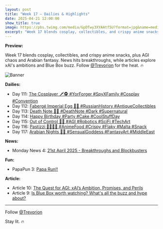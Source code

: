 ```yaml
---
layout: post
title: "Week 17 – Dailies & Highlights"
date: 2025-04-21 12:00:00
show_title: true
image: https://pbs.twimg.com/media/GpDTwy3XYAAtf5U?format=jpg&name=medium
excerpt: "Week 17 blends cosplay, collectibles, and crispy anime snacks, plus AGI chaos and Arabian fantasy. News hits breakthroughs, while articles explore xAI's ambitions and Blue Box buzz. Follow @Trevorion for the heat. 🔥"
---
```

  
**Preview:**  
  
Week 17 blends cosplay, collectibles, and crispy anime snacks, plus AGI chaos and Arabian fantasy. News hits breakthroughs, while articles explore xAI's ambitions and Blue Box buzz. Follow [@Trevorion](https://x.com/Trevorion) for the heat. 🔥
  
![Banner](https://pbs.twimg.com/media/GpDTwy3XYAAtf5U?format=jpg&name=medium)
  
**Dailies:**
- Day 111: [The Cosplayer 🗡️🕵️ #YorForger #SpyXFamily #Cosplay #Convention](https://x.com/Trevorion/status/1914378464422936659)
- Day 112: [Fabergé Imperial Egg 🥚💎 #RussianHistory #AntiqueCollectibles](https://x.com/Trevorion/status/1914772214995673442)
- Day 113: [Death Note 📖💀 #DeathNote #Dark #Supernatural](https://x.com/Trevorion/status/1915109629068976325)
- Day 114: [Happy Birthday #Party #Cake #CoolStuffDay](https://x.com/Trevorion/status/1915164447410102587)
- Day 115: [Out of Control 🤖🔴 #AGI #Robotics #SciFi  #TechArt](https://x.com/Trevorion/status/1915843620277530792)
- Day 116: [Pastizzi 👩‍🍳🇲🇹 #AnimeFood #Crispy #Flaky #Malta #Snack](https://x.com/Trevorion/status/1916214140739142030)
- Day 117: [Arabian Nights 💃✨ #SensualGoddess #FantasyArt #MiddleEast](https://x.com/Trevorion/status/1916576210483888389)

**News:**  
- Monday News 4: [21st April 2025 - Breakthroughs and Blockbusters](https://x.com/Trevorion/status/1914262882436456849)

**Fun:**  
- PapaPun 3: [Papa Run!!](https://x.com/Trevorion/status/1916849209413701672/photo/3)

**Article:**  
- Article 10: [The Quest for AGI: xAI’s Ambition, Promises, and Perils](https://x.com/Trevorion/status/1915735572892586084)
- Article 9: [Is Blue Box worth watching? What's all the buzz and hype about?](https://x.com/Trevorion/status/1914930062513639873)

---
Follow [@Trevorion](https://x.com/Trevorion)

Stay lit. 🔥
